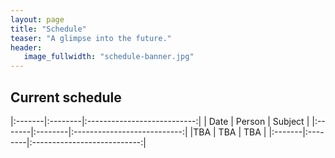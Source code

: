 ```yaml
---
layout: page
title: "Schedule"
teaser: "A glimpse into the future."
header:
   image_fullwidth: "schedule-banner.jpg"
---
```


## Current schedule

|:-------|:--------|:---------------------------:|
|  Date  | Person  | Subject                     |
|:-------|:--------|:---------------------------:|
|TBA     | TBA     | TBA                         |
|:-------|:--------|:---------------------------:|
